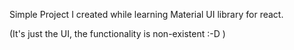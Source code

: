 Simple Project I created while learning Material UI library for react.

(It's just the UI, the functionality is non-existent :-D )

